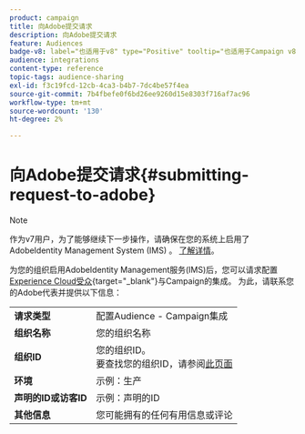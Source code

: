 ```yaml
---
product: campaign
title: 向Adobe提交请求
description: 向Adobe提交请求
feature: Audiences
badge-v8: label="也适用于v8" type="Positive" tooltip="也适用于Campaign v8"
audience: integrations
content-type: reference
topic-tags: audience-sharing
exl-id: f3c19fcd-12cb-4ca3-b4b7-7dc4be57f4ea
source-git-commit: 7b4fbefe0f6bd26ee9260d15e8303f716af7ac96
workflow-type: tm+mt
source-wordcount: '130'
ht-degree: 2%

---
```


# 向Adobe提交请求{#submitting-request-to-adobe}

>[!NOTE]
>
>作为v7用户，为了能够继续下一步操作，请确保在您的系统上启用了AdobeIdentity Management System (IMS) 。 [了解详情](../../integrations/using/about-adobe-id.md)。

为您的组织启用AdobeIdentity Management服务(IMS)后，您可以请求配置[Experience Cloud受众](https://experienceleague.adobe.com/en/docs/core-services/interface/services/audiences/overview){target="_blank"}与Campaign的集成。 为此，请联系您的Adobe代表并提供以下信息：

<table> 
 <tbody> 
  <tr> 
   <td> <strong>请求类型</strong><br /> </td> 
   <td> 配置Audience - Campaign集成 </td> 
  </tr> 
  <tr> 
   <td> <strong>组织名称</strong><br /> </td> 
   <td> 您的组织名称 </td> 
  </tr> 
  <tr> 
   <td> <strong>组织ID</strong><br /> </td> 
   <td> 您的组织ID。 <br>要查找您的组织ID，请参阅<a href="https://experienceleague.adobe.com/docs/core-services/interface/administration/organizations.html?lang=zh-Hans">此页面</a></td> 
  </tr> 
  <tr> 
   <td> <strong>环境</strong><br /> </td> 
   <td> 示例：生产 </td> 
  </tr> 
  <!--tr> 
   <td> <strong>AAM or People Service</strong><br /> </td> 
   <td> Example: Adobe Audience Manager. Make sure to mention whether or not you own Audience Manager license.</td> 
  </tr--> 
  <tr> 
   <td> <strong>声明的ID或访客ID</strong><br /> </td> 
   <td> 示例：声明的ID </td> 
  </tr> 
  <tr> 
   <td> <strong>其他信息</strong><br /> </td> 
   <td> 您可能拥有的任何有用信息或评论 </td> 
  </tr> 
 </tbody> 
</table>
